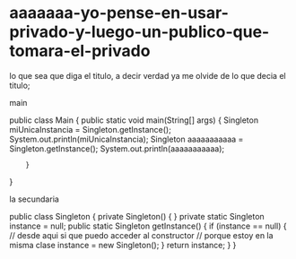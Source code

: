 # aaaaaaa-yo-pense-en-usar-privado-y-luego-un-publico-que-tomara-el-privado
lo que sea que diga el titulo, a decir verdad ya me olvide de lo que decia el titulo;



main

public class Main {
        public static void main(String[] args) {
                Singleton miUnicaInstancia = Singleton.getInstance();
                System.out.println(miUnicaInstancia);
                Singleton aaaaaaaaaaa = Singleton.getInstance();
                System.out.println(aaaaaaaaaaa);






        }
}

la secundaria


public class Singleton {
        private Singleton() {
        }
        private static Singleton instance = null;
        public static Singleton getInstance() {
                if (instance == null) {
                        // desde aqui si que puedo acceder al constructor
                        // porque estoy en la misma clase
                        instance = new Singleton();
                }
                return instance;
        }
}
